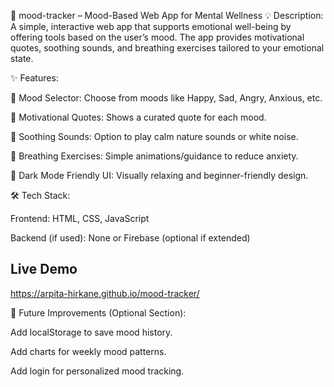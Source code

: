 🧠 mood-tracker – Mood-Based Web App for Mental Wellness
💡 Description:
A simple, interactive web app that supports emotional well-being by offering tools based on the user’s mood. The app provides motivational quotes, soothing sounds, and breathing exercises tailored to your emotional state.

✨ Features:

🎯 Mood Selector: Choose from moods like Happy, Sad, Angry, Anxious, etc.

💬 Motivational Quotes: Shows a curated quote for each mood.

🎵 Soothing Sounds: Option to play calm nature sounds or white noise.

🧘 Breathing Exercises: Simple animations/guidance to reduce anxiety.

🌙 Dark Mode Friendly UI: Visually relaxing and beginner-friendly design.

🛠️ Tech Stack:

Frontend: HTML, CSS, JavaScript

Backend (if used): None or Firebase (optional if extended)

 ## Live Demo 
 https://arpita-hirkane.github.io/mood-tracker/

🚀 Future Improvements (Optional Section):

Add localStorage to save mood history.

Add charts for weekly mood patterns.

Add login for personalized mood tracking.
